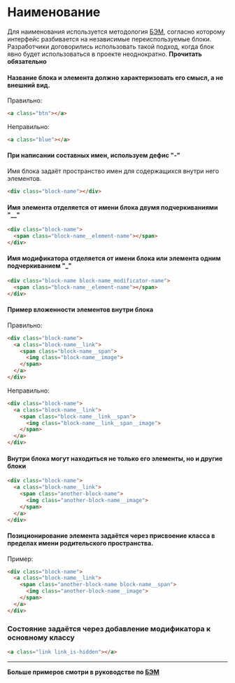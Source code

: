 # Наименование
  Для наименования используется методология [БЭМ](https://ru.bem.info/methodology/quick-start/), согласно которому интерфейс разбивается на независимые переиспользуемые блоки. Разработчики договорились использовать такой подход, когда блок явно будет использоваться в проекте неоднократно. **Прочитать обязательно**

#### Название блока и элемента должно характеризовать его смысл, а не внешний вид.

Правильно:
```html
<a class="btn"></a>
```
Неправильно:
```html
<a class="blue"></a>
```


#### При написании составных имен, используем дефис "-"
Имя блока задаёт пространство имен для содержащихся внутри него элементов.

```html
<div class="block-name"></div>
```

#### Имя элемента отделяется от имени блока двумя подчеркиваниями "__"

```html
<div class="block-name">
  <span class="block-name__element-name"></span>
</div>
```

#### Имя модификатора отделяется от имени блока или элемента одним подчеркиванием "_"

```html
<div class="block-name block-name_modificator-name">
  <span class="block-name__element-name"></span>
</div>
```

#### Пример вложенности элементов внутри блока

Правильно:

```html
<div class="block-name">
  <a class="block-name__link">
    <span class="block-name__span">
      <img class="block-name__image">
    </span>
  </a>
</div>
```
Неправильно:

```html
<div class="block-name">
  <a class="block-name__link">
    <span class="block-name__link__span">
      <img class="block-name__link__span__image">
    </span>
  </a>
</div>
```

#### Внутри блока могут находиться не только его элементы, но и другие блоки
```html
<div class="block-name">
  <a class="block-name__link">
    <span class="another-block-name">
      <img class="another-block-name__image">
    </span>
  </a>
</div>
```

#### Позиционирование элемента задаётся через присвоение класса в пределах имени родительского пространства.

Пример:
```html
<div class="block-name">
  <a class="block-name__link">
    <span class="another-block-name block-name__span">
      <img class="another-block-name__image">
    </span>
  </a>
</div>
```


### Состояние задаётся через добавление модификатора к основному классу

```html
<a class="link link_is-hidden"></a>
```

***

**Больше примеров смотри в руководстве по [БЭМ](https://ru.bem.info/methodology/quick-start/)**
